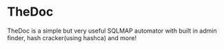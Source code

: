 # TheDoc
TheDoc is a simple but very useful SQLMAP automator with built in admin finder, hash cracker(using hashca) and more!
